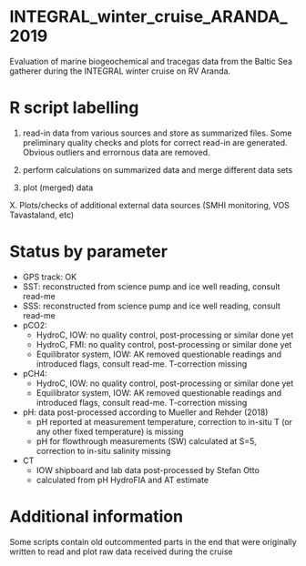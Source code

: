 # INTEGRAL_winter_cruise_ARANDA_2019
Evaluation of marine biogeochemical and tracegas data from the Baltic Sea gatherer during the INTEGRAL winter cruise on RV Aranda.

# R script labelling

1. read-in data from various sources and store as summarized files. Some preliminary quality checks and plots for correct read-in are generated. Obvious outliers and errornous data are removed.

2. perform calculations on summarized data and merge different data sets

3. plot (merged) data

X. Plots/checks of additional external data sources (SMHI monitoring, VOS Tavastaland, etc)


# Status by parameter

* GPS track: OK
* SST: reconstructed from science pump and ice well reading, consult read-me
* SSS: reconstructed from science pump and ice well reading, consult read-me
* pCO2:
  + HydroC, IOW: no quality control, post-processing or similar done yet
  + HydroC, FMI: no quality control, post-processing or similar done yet
  + Equilibrator system, IOW: AK removed questionable readings and introduced flags, consult read-me. T-correction missing
* pCH4:
  + HydroC, IOW: no quality control, post-processing or similar done yet
  + Equilibrator system, IOW: AK removed questionable readings and introduced flags, consult read-me. T-correction missing
* pH: data post-processed according to Mueller and Rehder (2018)
  + pH reported at measurement temperature, correction to in-situ T (or any other fixed temperature) is missing
  + pH for flowthrough measurements (SW) calculated at S=5, correction to in-situ salinity missing
* CT
  + IOW shipboard and lab data post-processed by Stefan Otto
  + calculated from pH HydroFIA and AT estimate



# Additional information

Some scripts contain old outcommented parts in the end that were originally written to read and plot raw data received during the cruise
